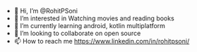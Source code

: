 - 👋 Hi, I’m @RohitPSoni
- 👀 I’m interested in Watching movies and reading books
- 🌱 I’m currently learning android, kotlin multiplatform
- 💞️ I’m looking to collaborate on open source
- 📫 How to reach me https://www.linkedin.com/in/rohitpsoni/

<!---
RohitPSoni/RohitPSoni is a ✨ special ✨ repository because its `README.md` (this file) appears on your GitHub profile.
You can click the Preview link to take a look at your changes.
--->
